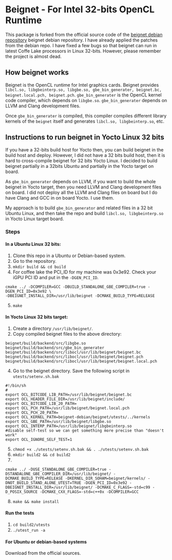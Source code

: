 # Beignet - For Intel 32-bits  OpenCL Runtime

This package is forked from the official source code of the [beignet debian repository](https://salsa.debian.org/opencl-team/beignet) beignet debian repository. I have already applied the patches from the debian repo. I have fixed a few bugs so that beignet can run in latest Coffe Lake processors in Linux 32-bits. However, please remember the project is almost dead.

## How beignet works
Beignet is the OpenCL runtime for Intel graphics cards. Beignet provides `libcl.so, libgbeinterp.so, libgbe.so, gbe_bin_generater, beignet.bc, beignet.local.pch, beignet.pch`.  `gbe_bin_generater` is the OpenCL kernel code compiler, which depends on `libgbe.so`.  `gbe_bin_generater` depends on LLVM and Clang development files.

Once `gbe_bin_generater` is compiled, this compiler compiles different library kernels of the `beignet` itself and generates `libcl.so, libgbeinterp.so`, etc.

## Instructions to run beignet in Yocto Linux 32 bits
If you have a 32-bits build host for Yocto then, you can build beignet in the build host and deploy. However, I did not have a 32 bits build host, then it is hard to cross-compile beignet for 32 bits Yocto Linux. I decided to build beignet partially in a 32bits Ubuntu and partially in the Yocto target on board.

As `gbe_bin_generater` depends on LLVM, if you want to build the whole beignet in Yocto target, then you need LLVM and Clang development files on board. I did not deploy all the LLVM and Clang files on board but I do have Clang and GCC in on board Yocto. I use them.

My approach is to build `gbe_bin_generator` and related files in a 32 bit Ubuntu Linux, and then take the repo and build `libcl.so, libgbeinterp.so` in Yocto Linux target board.

### Steps

#### In a Ubuntu Linux 32 bits:

1. Clone this repo in a Ubuntu or Debian-based system.
2. Go to the repository.
3. `mkdir build && cd build`
4. For coffee lake the PCI_ID for my machine was 0x3e92. Check your iGPU PCI ID and put in the `-DGEN_PCI_ID`.

```
cmake ../ -DCOMPILER=GCC -DBUILD_STANDALONE_GBE_COMPILER=true -DGEN_PCI_ID=0x3e92 \
-DBEIGNET_INSTALL_DIR=/usr/lib/beignet -DCMAKE_BUILD_TYPE=RELEASE
```
5. `make`

#### In Yocto Linux 32 bits target:
1. Create a directory `/usr/lib/beignet/`.
2. Copy compiled beignet files to the above directory: 

```
beignet/build/backend/src/libgbe.so
beignet/build/backend/src/gbe_bin_generater
beignet/build/backend/src/libocl/usr/lib/beignet/beignet.bc
beignet/build/backend/src/libocl/usr/lib/beignet/beignet.pch
beignet/build/backend/src/libocl/usr/lib/beignet/beignet.local.pch
```
4. Go to the beignet directory. Save the following script in `utests/setenv.sh.bak`
```
#!/bin/sh
#
export OCL_BITCODE_LIB_PATH=/usr/lib/beignet/beignet.bc
export OCL_HEADER_FILE_DIR=/usr/lib/beignet/include/
export OCL_BITCODE_LIB_20_PATH=
export OCL_PCH_PATH=/usr/lib/beignet/beignet.local.pch
export OCL_PCH_20_PATH=
export OCL_KERNEL_PATH=beignet-debian/beignet/utests/../kernels
export OCL_GBE_PATH=/usr/lib/beignet/libgbe.so
export OCL_INTERP_PATH=/usr/lib/beignet/libgbeinterp.so
#disable self-test so we can get something more precise than "doesn't work"
export OCL_IGNORE_SELF_TEST=1
```
5. `chmod +x ./utests/setenv.sh.bak && . ./utests/setenv.sh.bak`
6. `mkdir build2 && cd build2`
7. 
```
cmake ../ -DUSE_STANDALONE_GBE_COMPILER=true -DSTANDALONE_GBE_COMPILER_DIR=/usr/lib/beignet/ -DCMAKE_BUILD_TYPE=RELEASE -DKERNEL_DIR_SOHAM=beignet/kernels/ -DNOT_BUILD_STAND_ALONE_UTEST=TRUE -DGEN_PCI_ID=0x3e92 -DBEIGNET_INSTALL_DIR=/usr/lib/beignet/ -DCMAKE_C_FLAGS=-std=c99 -D_POSIX_SOURCE -DCMAKE_CXX_FLAGS=-std=c++0x -DCOMPILER=GCC
```
8. `make && make install`

#### Run the tests
1. `cd build2/utests`
2. `./utest_run -a`

#### For Ubuntu or debian-based systems

Download from the official sources.